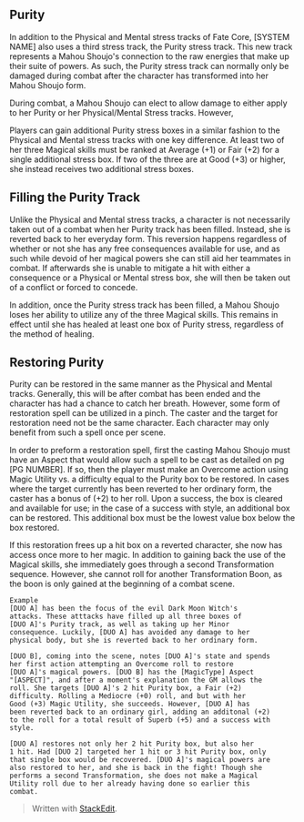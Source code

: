## Purity

In addition to the Physical and Mental stress tracks of Fate Core, [SYSTEM NAME] also uses a third stress track, the Purity stress track. This new track represents a Mahou Shoujo's connection to the raw energies that make up their suite of powers. As such, the Purity stress track can normally only be damaged during combat after the character has transformed into her Mahou Shoujo form. 

During combat, a Mahou Shoujo can elect to allow damage to either apply to her Purity or her Physical/Mental Stress tracks. However, 

Players can gain additional Purity stress boxes in a similar fashion to the Physical and Mental stress tracks with one key difference. At least two of her three Magical skills must be ranked at Average (+1) or Fair (+2) for a single additional stress box. If two of the three are at Good (+3) or higher, she instead receives two additional stress boxes.

## Filling the Purity Track

Unlike the Physical and Mental stress tracks, a character is not necessarily taken out of a combat when her Purity track has been filled. Instead, she is reverted back to her everyday form. This reversion happens regardless of whether or not she has any free consequences available for use, and as such while devoid of her magical powers she can still aid her teammates in combat. If afterwards she is unable to mitigate a hit with either a consequence or a Physical or Mental stress box, she will then be taken out of a conflict or forced to concede.

In addition, once the Purity stress track has been filled, a Mahou Shoujo loses her ability to utilize any of the three Magical skills. This remains in effect until she has healed at least one box of Purity stress, regardless of the method of healing.

## Restoring Purity

Purity can be restored in the same manner as the Physical and Mental tracks. Generally, this will be after combat has been ended and the character has had a chance to catch her breath. However, some form of restoration spell can be utilized in a pinch. The caster and the target for restoration need not be the same character. Each character may only benefit from such a spell once per scene. 

In order to preform a restoration spell, first the casting Mahou Shoujo must have an Aspect that would allow such a spell to be cast as detailed on pg [PG NUMBER]. If so, then the player must make an Overcome action using Magic Utility vs. a difficulty equal to the Purity box to be restored. In cases where the target currently has been reverted to her ordinary form, the caster has a bonus of (+2) to her roll. Upon a success, the box is cleared and available for use; in the case of a success with style, an additional box can be restored. This additional box must be the lowest value box below the box restored. 

If this restoration frees up a hit box on a reverted character, she now has access once more to her magic. In addition to gaining back the use of the Magical skills, she immediately goes through a second Transformation sequence. However, she cannot roll for another Transformation Boon, as the boon is only gained at the beginning of a combat scene.

	Example
	[DUO A] has been the focus of the evil Dark Moon Witch's
	attacks. These atttacks have filled up all three boxes of
	[DUO A]'s Purity track, as well as taking up her Minor
	consequence. Luckily, [DUO A] has avoided any damage to her
	physical body, but she is reverted back to her ordinary form. 
	
	[DUO B], coming into the scene, notes [DUO A]'s state and spends
	her first action attempting an Overcome roll to restore
	[DUO A]'s magical powers. [DUO B] has the [MagicType] Aspect
	"[ASPECT]", and after a moment's explanation the GM allows the
	roll. She targets [DUO A]'s 2 hit Purity box, a Fair (+2)
	difficulty. Rolling a Mediocre (+0) roll, and but with her
	Good (+3) Magic Utility, she succeeds. However, [DUO A] has
	been reverted back to an ordinary girl, adding an additonal (+2)
	to the roll for a total result of Superb (+5) and a success with
	style. 
	
	[DUO A] restores not only her 2 hit Purity box, but also her
	1 hit. Had [DUO 2] targeted her 1 hit or 3 hit Purity box, only
	that single box would be recovered. [DUO A]'s magical powers are
	also restored to her, and she is back in the fight! Though she
	performs a second Transformation, she does not make a Magical
	Utility roll due to her already having done so earlier this
	combat.




> Written with [StackEdit](https://stackedit.io/).
<!--stackedit_data:
eyJoaXN0b3J5IjpbLTE5MDE5MDc1NzgsODc4MzM3NjA0LC0xMT
U0OTA1MDY1LC05ODI3MTA2NywxNDMxODIxMDc0LDEyMjg2MzY4
NDMsLTE1NjI2OTcwNzRdfQ==
-->